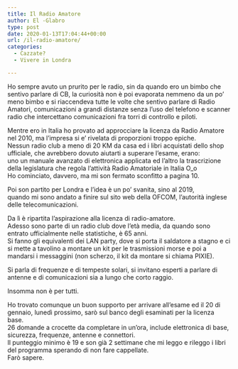 ```yaml
---
title: Il Radio Amatore
author: El -Glabro
type: post
date: 2020-01-13T17:04:44+00:00
url: /il-radio-amatore/
categories:
  - Cazzate?
  - Vivere in Londra

---
```

Ho sempre avuto un prurito per le radio, sin da quando ero un bimbo che sentivo parlare di CB, la curiosità non è poi evaporata nemmeno da un po&#8217; meno bimbo e si riaccendeva tutte le volte che sentivo parlare di Radio Amatori, comunicazioni a grandi distanze senza l&#8217;uso del telefono e scanner radio che intercettano comunicazioni fra torri di controllo e piloti.

Mentre ero in Italia ho provato ad approcciare la licenza da Radio Amatore nel 2010, ma l&#8217;impresa si e&#8217; rivelata di proporzioni troppo epiche.  
Nessun radio club a meno di 20 KM da casa ed i libri acquistati dello shop ufficiale, che avrebbero dovuto aiutarti a superare l&#8217;esame, erano:  
uno un manuale avanzato di elettronica applicata ed l&#8217;altro la trascrizione della legislatura che regola l&#8217;attività Radio Amatoriale in Italia O_o  
Ho cominciato, davvero, ma mi son fermato sconfitto a pagina 10.

Poi son partito per Londra e l&#8217;idea è un po&#8217; svanita, sino al 2019,  
quando mi sono andato a finire sul sito web della OFCOM, l&#8217;autorità inglese delle telecomunicazioni.

Da lì è ripartita l&#8217;aspirazione alla licenza di radio-amatore.  
Adesso sono parte di un radio club dove l&#8217;età media, da quando sono entrato ufficialmente nelle statistiche, è 65 anni.  
Si fanno gli equivalenti dei LAN party, dove si porta il saldatore a stagno e ci si mette a tavolino a montare un kit per le trasmissioni morse e poi a mandarsi i messaggini (non scherzo, il kit da montare si chiama PIXIE).  


Si parla di frequenze e di tempeste solari, si invitano esperti a parlare di antenne e di comunicazioni sia a lungo che corto raggio.

Insomma non è per tutti.

Ho trovato comunque un buon supporto per arrivare all&#8217;esame ed il 20 di gennaio, lunedì prossimo, sarò sul banco degli esaminati per la licenza base.  
26 domande a crocette da completare in un&#8217;ora, include elettronica di base, sicurezza, frequenze, antenne e connettori.  
Il punteggio minimo è 19 e son già 2 settimane che mi leggo e rileggo i libri del programma sperando di non fare cappellate.  
Farò sapere.